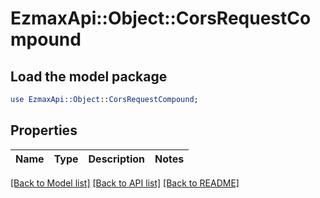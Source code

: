 # EzmaxApi::Object::CorsRequestCompound

## Load the model package
```perl
use EzmaxApi::Object::CorsRequestCompound;
```

## Properties
Name | Type | Description | Notes
------------ | ------------- | ------------- | -------------

[[Back to Model list]](../README.md#documentation-for-models) [[Back to API list]](../README.md#documentation-for-api-endpoints) [[Back to README]](../README.md)


